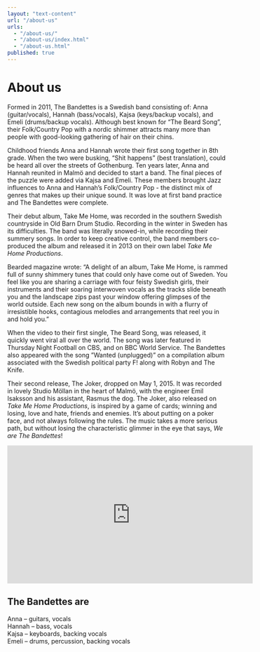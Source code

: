 ```yaml
---
layout: "text-content"
url: "/about-us"
urls: 
  - "/about-us/"
  - "/about-us/index.html"
  - "/about-us.html"
published: true
---
```








# About us


Formed in 2011, The Bandettes is a Swedish band consisting of: Anna (guitar/vocals), Hannah (bass/vocals), Kajsa (keys/backup vocals), and Emeli (drums/backup vocals). Although best known for “The Beard Song”, their Folk/Country Pop with a nordic shimmer attracts many more than people with good-looking gathering of hair on their chins.

Childhood friends Anna and Hannah wrote their first song together in 8th grade. When the two were busking, “Shit happens” (best translation), could be heard all over the streets of Gothenburg. 
Ten years later, Anna and Hannah reunited in Malmö and decided to start a band. The final pieces of the puzzle were added via Kajsa and Emeli. These members brought Jazz influences to Anna and Hannah’s Folk/Country Pop -  the distinct mix of genres that makes up their unique sound. It was love at first band practice and The Bandettes were complete.

Their debut album, Take Me Home, was recorded in the southern Swedish countryside in Old Barn Drum Studio. Recording in the winter in Sweden has its difficulties. The band was literally snowed-in, while recording their summery songs. In order to keep creative control, the band members co-produced the album and released it in 2013 on their own label _Take Me Home Productions_.  

Bearded magazine wrote:
“A delight of an album, Take Me Home, is rammed full of sunny shimmery tunes that could only have come out of Sweden. You feel like you are sharing a carriage with four feisty Swedish girls, their instruments and their soaring interwoven vocals as the tracks slide beneath you and the landscape zips past your window offering glimpses of the world outside. Each new song on the album bounds in with a flurry of irresistible hooks, contagious melodies and arrangements that reel you in and hold you.” 


When the video to their first single, The Beard Song, was released, it quickly went viral all over the world. The song was later featured in Thursday Night Football on CBS, and on BBC World Service. The Bandettes also appeared with the song ”Wanted (unplugged)” on a compilation album associated with the Swedish political party F! along with Robyn and The Knife. 

Their second release, The Joker, dropped on May 1, 2015. It was recorded in lovely Studio Möllan in the heart of Malmö, with the engineer Emil Isaksson and his assistant, Rasmus the dog. The Joker, also released on _Take Me Home Productions_, is inspired by a game of cards; winning and losing, love and hate, friends and enemies. It’s about putting on a poker face, and not always following the rules. The music takes a more serious path, but without losing the characteristic glimmer in the eye that says, _We are The Bandettes_!  
  
<iframe width="560" height="315" src="https://www.youtube.com/embed/a_tUBFoXRic" frameborder="0" allowfullscreen></iframe>
  
## The Bandettes are

Anna – guitars, vocals   
Hannah – bass, vocals  
Kajsa – keyboards, backing vocals  
Emeli – drums, percussion, backing vocals
